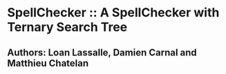 # SpellChecker :: A SpellChecker with Ternary Search Tree

Authors: Loan Lassalle, Damien Carnal and Matthieu Chatelan
---
